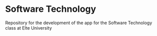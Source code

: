 # Software Technology
Repository for the development of the app for the Software Technology class at Elte University
